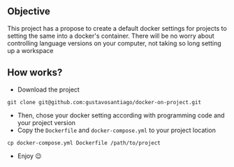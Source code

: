 ## Objective

This project has a propose to create a default docker settings for projects to setting the same into a docker's container. There will be no worry about controlling language versions on your computer, not taking so long setting up a workspace

## How works?
- Download the project

```
git clone git@github.com:gustavosantiago/docker-on-project.git
```

- Then, chose your docker setting according with programming code and your project version
- Copy the `Dockerfile` and `docker-compose.yml` to your project location

```
cp docker-compose.yml Dockerfile /path/to/project
```

- Enjoy 😉
